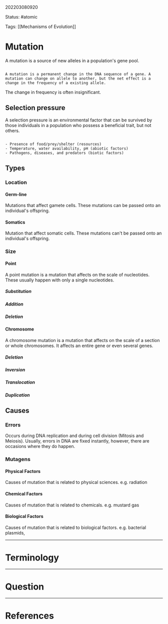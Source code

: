 202203080920

Status: #atomic

Tags: [[Mechanisms of Evolution]]

# Mutation
A mutation is a source of new alleles in a population's gene pool.
```ad-Definition

A mutation is a permanent change in the DNA sequence of a gene. A mutation can change on allele to another, but the net effect is a change in the frequency of a existing allele.

```
The change in frequency is often insignificant.
## Selection pressure
A selection pressure is an environmental factor that can be survived by those individuals in a population who possess a beneficial trait, but not others.
```ad-example

- Presence of food/prey/shelter (resources)
- Temperature, water availability, pH (abiotic factors)
- Pathogens, diseases, and predators (biotic factors)

```
## Types
### Location
#### Germ-line
Mutations that affect gamete cells. These mutations can be passed onto an individual's offspring.
#### Somatics
Mutation that affect somatic cells. These mutations can't be passed onto an individual's offspring.
### Size
#### Point
A point mutation is a mutation that affects on the scale of nucleotides.
These usually happen with only a single nucleotides.
##### Substitution
##### Addition
##### Deletion
#### Chromosome
A chromosome mutation is a mutation that affects on the scale of a section or whole chromosomes.
It affects an entire gene or even several genes.
##### Deletion
##### Inversion
##### Translocation
##### Duplication
## Causes
### Errors
Occurs during DNA replication and during cell division (Mitosis and Meiosis).
Usually, errors in DNA are fixed instantly, however, there are occasions where they do happen.
### Mutagens
#### Physical Factors
Causes of mutation that is related to physical sciences. e.g. radiation
#### Chemical Factors
Causes of mutation that is related to chemicals. e.g. mustard gas
#### Biological Factors
Causes of mutation that is related to biological factors. e.g. bacterial plasmids, 

---
# Terminology


---
# Question


---
# References
